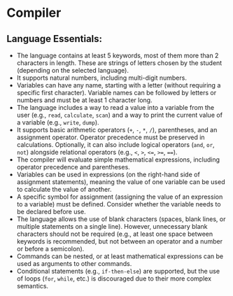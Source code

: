# Compiler

## Language Essentials:
- The language contains at least 5 keywords, most of them more than 2 characters in length. These are strings of letters chosen by the student (depending on the selected language).
- It supports natural numbers, including multi-digit numbers.
- Variables can have any name, starting with a letter (without requiring a specific first character). Variable names can be followed by letters or numbers and must be at least 1 character long.
- The language includes a way to read a value into a variable from the user (e.g., `read`, `calculate`, `scan`) and a way to print the current value of a variable (e.g., `write`, `dump`).
- It supports basic arithmetic operators (`+`, `-`, `*`, `/`), parentheses, and an assignment operator. Operator precedence must be preserved in calculations. Optionally, it can also include logical operators (`and`, `or`, `not`) alongside relational operators (e.g., `<`, `>`, `<=`, `>=`, `==`).
- The compiler will evaluate simple mathematical expressions, including operator precedence and parentheses.
- Variables can be used in expressions (on the right-hand side of assignment statements), meaning the value of one variable can be used to calculate the value of another.
- A specific symbol for assignment (assigning the value of an expression to a variable) must be defined. Consider whether the variable needs to be declared before use.
- The language allows the use of blank characters (spaces, blank lines, or multiple statements on a single line). However, unnecessary blank characters should not be required (e.g., at least one space between keywords is recommended, but not between an operator and a number or before a semicolon).
- Commands can be nested, or at least mathematical expressions can be used as arguments to other commands.
- Conditional statements (e.g., `if-then-else`) are supported, but the use of loops (`for`, `while`, etc.) is discouraged due to their more complex semantics.
